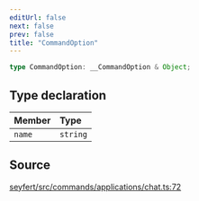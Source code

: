 ```yaml
---
editUrl: false
next: false
prev: false
title: "CommandOption"
---
```


```ts
type CommandOption: __CommandOption & Object;
```

## Type declaration

| Member | Type |
| :------ | :------ |
| `name` | `string` |

## Source

[seyfert/src/commands/applications/chat.ts:72](https://github.com/potoland/potocuit/blob/e332d7a/src/commands/applications/chat.ts#L72)
